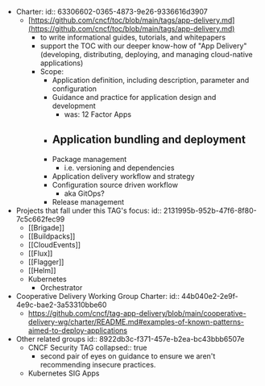 - Charter:
  id:: 63306602-0365-4873-9e26-9336616d3907
	- [https://github.com/cncf/toc/blob/main/tags/app-delivery.md](https://github.com/cncf/toc/blob/main/tags/app-delivery.md)
		- to write informational guides, tutorials, and whitepapers
		- support the TOC with our deeper know-how of "App Delivery" (developing, distributing, deploying, and managing cloud-native applications)
		- Scope:
			- Application definition, including description, parameter and configuration
			- Guidance and practice for application design and development
				- was: 12 Factor Apps
			- Application bundling and deployment
				-
			- Package management
				- i.e. versioning and dependencies
			- Application delivery workflow and strategy
			- Configuration source driven workflow
				- aka GitOps?
			- Release management
- Projects that fall under this TAG's focus:
  id:: 2131995b-952b-47f6-8f80-7c5c662fec99
	- [[Brigade]]
	- [[Buildpacks]]
	- [[CloudEvents]]
	- [[Flux]]
	- [[Flagger]]
	- [[Helm]]
	- Kubernetes
		- Orchestrator
- Cooperative Delivery Working Group Charter:
  id:: 44b040e2-2e9f-4e9c-bae2-3a53310bbe60
	- https://github.com/cncf/tag-app-delivery/blob/main/cooperative-delivery-wg/charter/README.md#examples-of-known-patterns-aimed-to-deploy-applications
- Other related groups
  id:: 8922db3c-f371-457e-b2ea-bc43bbb6507e
	- CNCF Security TAG
	  collapsed:: true
		- second pair of eyes on guidance to ensure we aren't recommending insecure practices.
	- Kubernetes SIG Apps